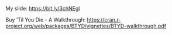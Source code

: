 My slide:
https://bit.ly/3chNEgl

Buy ’Til You Die - A Walkthrough:
https://cran.r-project.org/web/packages/BTYD/vignettes/BTYD-walkthrough.pdf

